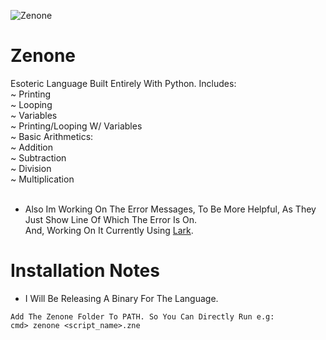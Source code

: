 ![Zenone](https://github.com/SirScripter/zenone/assets/129955960/2c16a9e1-a2f8-4e20-9ad4-5403b5aa83eb)
# Zenone 

Esoteric Language Built Entirely With Python.
Includes:<br>
  ~ Printing<br>
  ~ Looping<br>
  ~ Variables<br>
  ~ Printing/Looping W/ Variables<br>
  ~ Basic Arithmetics:<br>
    ~ Addition<br>
    ~ Subtraction<br>
    ~ Division<br>
    ~ Multiplication<br><br>

- Also Im Working On The Error Messages, To Be More Helpful, As They Just Show Line Of Which The Error Is On.<br>
  And, Working On It Currently Using [Lark](https://pypi.org/project/lark/).<br>

# Installation Notes
- I Will Be Releasing A Binary For The Language.<br>
```
Add The Zenone Folder To PATH. So You Can Directly Run e.g:
cmd> zenone <script_name>.zne
```
